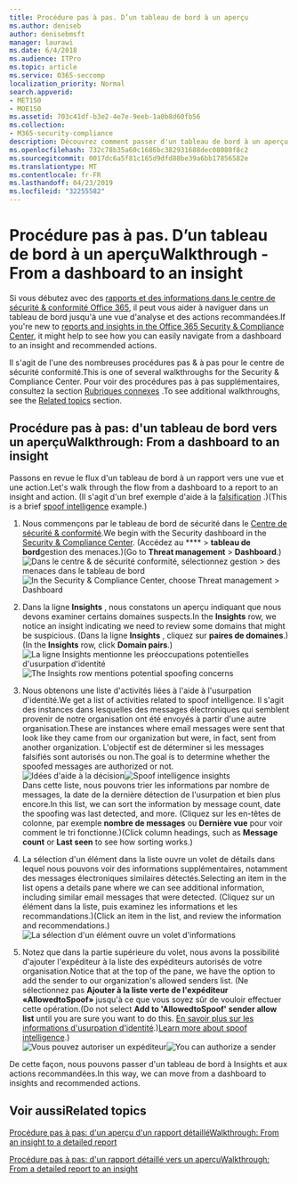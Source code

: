 ```yaml
---
title: Procédure pas à pas. D’un tableau de bord à un aperçu
ms.author: deniseb
author: denisebmsft
manager: laurawi
ms.date: 6/4/2018
ms.audience: ITPro
ms.topic: article
ms.service: O365-seccomp
localization_priority: Normal
search.appverid:
- MET150
- MOE150
ms.assetid: 703c41df-b3e2-4e7e-9eeb-1a0b8d60fb56
ms.collection:
- M365-security-compliance
description: Découvrez comment passer d'un tableau de bord à un aperçu des actions recommandées dans le &amp; Centre de sécurité conformité.
ms.openlocfilehash: 732c78b35a60c1686bc382931688dec08080f8c2
ms.sourcegitcommit: 0017dc6a5f81c165d9dfd88be39a6bb17856582e
ms.translationtype: MT
ms.contentlocale: fr-FR
ms.lasthandoff: 04/23/2019
ms.locfileid: "32255582"
---
```

# <a name="walkthrough---from-a-dashboard-to-an-insight"></a><span data-ttu-id="a97e5-103">Procédure pas à pas. D’un tableau de bord à un aperçu</span><span class="sxs-lookup"><span data-stu-id="a97e5-103">Walkthrough - From a dashboard to an insight</span></span>

<span data-ttu-id="a97e5-104">Si vous débutez avec des [rapports et des informations dans le centre de sécurité &amp; conformité Office 365](reports-and-insights-in-security-and-compliance.md), il peut vous aider à naviguer dans un tableau de bord jusqu'à une vue d'analyse et des actions recommandées.</span><span class="sxs-lookup"><span data-stu-id="a97e5-104">If you're new to [reports and insights in the Office 365 Security &amp; Compliance Center](reports-and-insights-in-security-and-compliance.md), it might help to see how you can easily navigate from a dashboard to an insight and recommended actions.</span></span> 
  
<span data-ttu-id="a97e5-105">Il s'agit de l'une des nombreuses procédures pas &amp; à pas pour le centre de sécurité conformité.</span><span class="sxs-lookup"><span data-stu-id="a97e5-105">This is one of several walkthroughs for the Security &amp; Compliance Center.</span></span> <span data-ttu-id="a97e5-106">Pour voir des procédures pas à pas supplémentaires, consultez la section [Rubriques connexes](#related-topics) .</span><span class="sxs-lookup"><span data-stu-id="a97e5-106">To see additional walkthroughs, see the [Related topics](#related-topics) section.</span></span> 
  
## <a name="walkthrough-from-a-dashboard-to-an-insight"></a><span data-ttu-id="a97e5-107">Procédure pas à pas: d'un tableau de bord vers un aperçu</span><span class="sxs-lookup"><span data-stu-id="a97e5-107">Walkthrough: From a dashboard to an insight</span></span>

<span data-ttu-id="a97e5-108">Passons en revue le flux d'un tableau de bord à un rapport vers une vue et une action.</span><span class="sxs-lookup"><span data-stu-id="a97e5-108">Let's walk through the flow from a dashboard to a report to an insight and action.</span></span> <span data-ttu-id="a97e5-109">(Il s'agit d'un bref exemple d'aide à la [falsification](learn-about-spoof-intelligence.md) .)</span><span class="sxs-lookup"><span data-stu-id="a97e5-109">(This is a brief [spoof intelligence](learn-about-spoof-intelligence.md) example.)</span></span> 
  
1. <span data-ttu-id="a97e5-110">Nous commençons par le tableau de bord de sécurité dans le [Centre de sécurité &amp; conformité](https://protection.office.com).</span><span class="sxs-lookup"><span data-stu-id="a97e5-110">We begin with the Security dashboard in the [Security &amp; Compliance Center](https://protection.office.com).</span></span> <span data-ttu-id="a97e5-111">(Accédez au \*\*\*\* \> **tableau de bord**gestion des menaces.)</span><span class="sxs-lookup"><span data-stu-id="a97e5-111">(Go to **Threat management** \> **Dashboard**.)</span></span><br><span data-ttu-id="a97e5-112">![Dans le centre &amp; de sécurité conformité, sélectionnez gestion \> des menaces dans le tableau de bord](media/05a38660-eb13-4960-a266-11809c453d95.png)</span><span class="sxs-lookup"><span data-stu-id="a97e5-112">![In the Security &amp; Compliance Center, choose Threat management \> Dashboard](media/05a38660-eb13-4960-a266-11809c453d95.png)</span></span><br>
  
2. <span data-ttu-id="a97e5-113">Dans la ligne **Insights** , nous constatons un aperçu indiquant que nous devons examiner certains domaines suspects.</span><span class="sxs-lookup"><span data-stu-id="a97e5-113">In the **Insights** row, we notice an insight indicating we need to review some domains that might be suspicious.</span></span> <span data-ttu-id="a97e5-114">(Dans la ligne **Insights** , cliquez sur **paires de domaines**.)</span><span class="sxs-lookup"><span data-stu-id="a97e5-114">(In the **Insights** row, click **Domain pairs**.)</span></span><br><span data-ttu-id="a97e5-115">![La ligne Insights mentionne les préoccupations potentielles d'usurpation d'identité](media/dd1d0cb3-3201-45d7-b41d-18a0944fe85d.png)</span><span class="sxs-lookup"><span data-stu-id="a97e5-115">![The Insights row mentions potential spoofing concerns](media/dd1d0cb3-3201-45d7-b41d-18a0944fe85d.png)</span></span><br>
  
3. <span data-ttu-id="a97e5-116">Nous obtenons une liste d'activités liées à l'aide à l'usurpation d'identité.</span><span class="sxs-lookup"><span data-stu-id="a97e5-116">We get a list of activities related to spoof intelligence.</span></span> <span data-ttu-id="a97e5-117">Il s'agit des instances dans lesquelles des messages électroniques qui semblent provenir de notre organisation ont été envoyés à partir d'une autre organisation.</span><span class="sxs-lookup"><span data-stu-id="a97e5-117">These are instances where email messages were sent that look like they came from our organization but were, in fact, sent from another organization.</span></span> <span data-ttu-id="a97e5-118">L'objectif est de déterminer si les messages falsifiés sont autorisés ou non.</span><span class="sxs-lookup"><span data-stu-id="a97e5-118">The goal is to determine whether the spoofed messages are authorized or not.</span></span><br><span data-ttu-id="a97e5-119">![Idées d'aide à la décision](media/a2e2b4fd-0c1e-499f-8401-cf3089da82fa.png)</span><span class="sxs-lookup"><span data-stu-id="a97e5-119">![Spoof intelligence insights](media/a2e2b4fd-0c1e-499f-8401-cf3089da82fa.png)</span></span><br><span data-ttu-id="a97e5-120">Dans cette liste, nous pouvons trier les informations par nombre de messages, la date de la dernière détection de l'usurpation et bien plus encore.</span><span class="sxs-lookup"><span data-stu-id="a97e5-120">In this list, we can sort the information by message count, date the spoofing was last detected, and more.</span></span> <span data-ttu-id="a97e5-121">(Cliquez sur les en-têtes de colonne, par exemple **nombre de messages** ou **Dernière vue** pour voir comment le tri fonctionne.)</span><span class="sxs-lookup"><span data-stu-id="a97e5-121">(Click column headings, such as **Message count** or **Last seen** to see how sorting works.)</span></span> 
    
4. <span data-ttu-id="a97e5-122">La sélection d'un élément dans la liste ouvre un volet de détails dans lequel nous pouvons voir des informations supplémentaires, notamment des messages électroniques similaires détectés.</span><span class="sxs-lookup"><span data-stu-id="a97e5-122">Selecting an item in the list opens a details pane where we can see additional information, including similar email messages that were detected.</span></span> <span data-ttu-id="a97e5-123">(Cliquez sur un élément dans la liste, puis examinez les informations et les recommandations.)</span><span class="sxs-lookup"><span data-stu-id="a97e5-123">(Click an item in the list, and review the information and recommendations.)</span></span><br>![La sélection d'un élément ouvre un volet d'informations](media/7ad1faa5-6ca2-474e-a609-eb275e0a8e59.png)<br>
  
5. <span data-ttu-id="a97e5-125">Notez que dans la partie supérieure du volet, nous avons la possibilité d'ajouter l'expéditeur à la liste des expéditeurs autorisés de votre organisation.</span><span class="sxs-lookup"><span data-stu-id="a97e5-125">Notice that at the top of the pane, we have the option to add the sender to our organization's allowed senders list.</span></span> <span data-ttu-id="a97e5-126">(Ne sélectionnez pas **Ajouter à la liste verte de l'expéditeur «AllowedtoSpoof»** jusqu'à ce que vous soyez sûr de vouloir effectuer cette opération.</span><span class="sxs-lookup"><span data-stu-id="a97e5-126">(Do not select **Add to 'AllowedtoSpoof' sender allow list** until you are sure you want to do this.</span></span> <span data-ttu-id="a97e5-127">[En savoir plus sur les informations d'usurpation d'identité](learn-about-spoof-intelligence.md).)</span><span class="sxs-lookup"><span data-stu-id="a97e5-127">[Learn more about spoof intelligence](learn-about-spoof-intelligence.md).)</span></span><br><span data-ttu-id="a97e5-128">![Vous pouvez autoriser un expéditeur](media/caf0c20a-6047-486d-8060-5a229a3de49f.png)</span><span class="sxs-lookup"><span data-stu-id="a97e5-128">![You can authorize a sender](media/caf0c20a-6047-486d-8060-5a229a3de49f.png)</span></span>
  
<span data-ttu-id="a97e5-129">De cette façon, nous pouvons passer d'un tableau de bord à Insights et aux actions recommandées.</span><span class="sxs-lookup"><span data-stu-id="a97e5-129">In this way, we can move from a dashboard to insights and recommended actions.</span></span>
  
## <a name="related-topics"></a><span data-ttu-id="a97e5-130">Voir aussi</span><span class="sxs-lookup"><span data-stu-id="a97e5-130">Related topics</span></span>

[<span data-ttu-id="a97e5-131">Procédure pas à pas: d'un aperçu d'un rapport détaillé</span><span class="sxs-lookup"><span data-stu-id="a97e5-131">Walkthrough: From an insight to a detailed report</span></span>](from-an-insight-to-a-detailed-report.md)
  
[<span data-ttu-id="a97e5-132">Procédure pas à pas: d'un rapport détaillé vers un aperçu</span><span class="sxs-lookup"><span data-stu-id="a97e5-132">Walkthrough: From a detailed report to an insight</span></span>](from-a-detailed-report-to-an-insight.md)
  

